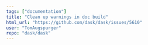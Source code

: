 ```yaml
---
tags: ["documentation"]
title: "Clean up warnings in doc build"
html_url: "https://github.com/dask/dask/issues/5610"
user: "TomAugspurger"
repo: "dask/dask"
---
```


